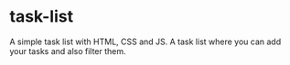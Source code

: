 # task-list

A simple task list with HTML, CSS and JS.
A task list where you can add your tasks and also filter them.


